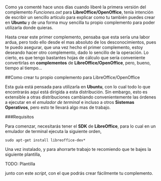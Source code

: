 Como ya comenté hace unos días cuando liberé la primera versión del complemento *Funciones.oxt* para **LibreOffice/OpenOffice**, tenía intención de escribir un sencillo artículo para explicar como tu también puedes crear en **Ubuntu** y de una forma muy sencilla tu propio complemento para poder utilizarla donde quieras.

Hasta crear este primer complemento, pensaba que esta sería una labor ardua, pero todo ello desde el mas absoluto de los desconocimientos, pues te puedo asegurar, que una vez hecho el primer complemento, estoy deseando hacer otro complemento, dado lo sencillo de la operación. Lo cierto, es que tengo bastantes hojas de cálculo que sería conveniente convertirlas en **complementos** de **LibreOffice/OpenOffice**, pero, bueno, tiempo al tiempo...

<!--more-->

##Como crear tu propio complemento para LibreOffice/OpenOffice

Esta guía está pensada para utilizarla en **Ubuntu**, con lo cual todo lo que encontrarás aquí está dirigida a esta distribución. Sin embargo, esto es extensible a otras distribuciones cambiando convenientemente las órdenes a ejecutar en el *emulador de terminal* e incluso a otros **Sistemas Operativos**, pero esto te llevará algo mas de trabajo.

###Requisitos

Para comenzar, necesitarás tener el **SDK** de **LibreOffice**, para lo cual en un emulador de terminal ejecuta la siguiente orden,
	
	sudo apt-get install libreoffice-dev*

Una vez instalado, y para ahorrarte trabajo te recomiendo que te bajes la siguiente plantilla,

TODO: Plantilla

junto con este *script*, con el que podrás crear fácilmente tu complemento.